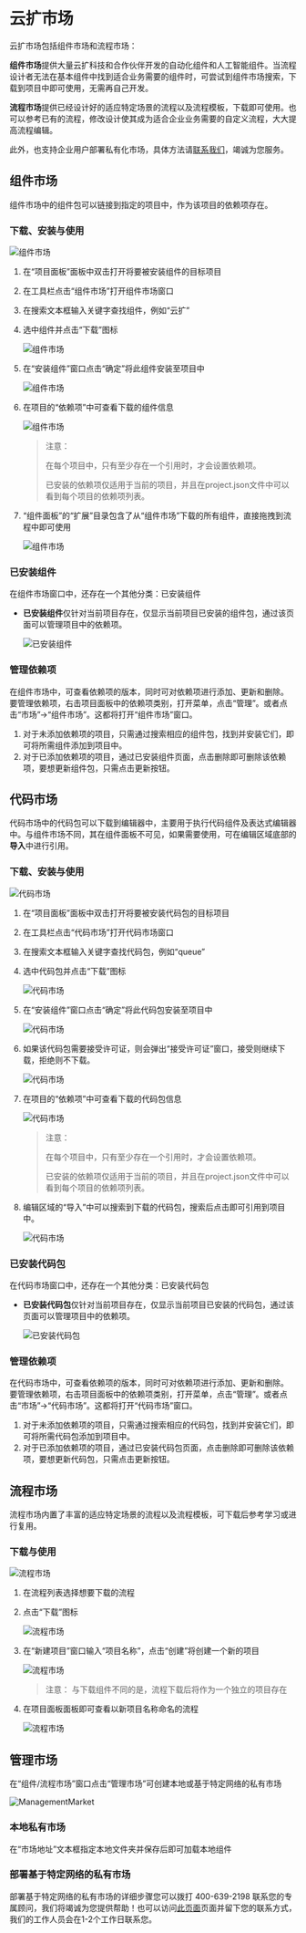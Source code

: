 # 云扩市场
云扩市场包括组件市场和流程市场：

**组件市场**提供大量云扩科技和合作伙伴开发的自动化组件和人工智能组件。当流程设计者无法在基本组件中找到适合业务需要的组件时，可尝试到组件市场搜索，下载到项目中即可使用，无需再自己开发。

**流程市场**提供已经设计好的适应特定场景的流程以及流程模板，下载即可使用。也可以参考已有的流程，修改设计使其成为适合企业业务需要的自定义流程，大大提高流程编辑。

此外，也支持企业用户部署私有化市场，具体方法请[联系我们](https://www.encoo.com/apply)，竭诚为您服务。

## 组件市场 
组件市场中的组件包可以链接到指定的项目中，作为该项目的依赖项存在。

### 下载、安装与使用

![组件市场](https://docimages.blob.core.chinacloudapi.cn/images/Studio/Market/M-0.png)

1. 在“项目面板”面板中双击打开将要被安装组件的目标项目
2. 在工具栏点击“组件市场”打开组件市场窗口
3. 在搜索文本框输入关键字查找组件，例如“云扩”
4. 选中组件并点击“下载”图标

    ![组件市场](https://docimages.blob.core.chinacloudapi.cn/images/Studio/Market/M-1.png)

5. 在“安装组件”窗口点击“确定”将此组件安装至项目中

    ![组件市场](https://docimages.blob.core.chinacloudapi.cn/images/Studio/Market/M-2-0.png)

6. 在项目的“依赖项”中可查看下载的组件信息

    ![组件市场](https://docimages.blob.core.chinacloudapi.cn/images/Studio/Market/M-2.png)

    >注意：
    >
    >在每个项目中，只有至少存在一个引用时，才会设置依赖项。
    >
    >已安装的依赖项仅适用于当前的项目，并且在project.json文件中可以看到每个项目的依赖项列表。

7. “组件面板”的“扩展”目录包含了从“组件市场”下载的所有组件，直接拖拽到流程中即可使用

    ![组件市场](https://docimages.blob.core.chinacloudapi.cn/images/Studio/Market/M-3.png)


### 已安装组件

在组件市场窗口中，还存在一个其他分类：已安装组件

* **已安装组件**仅针对当前项目存在，仅显示当前项目已安装的组件包，通过该页面可以管理项目中的依赖项。

    ![已安装组件](https://docimages.blob.core.chinacloudapi.cn/images/Studio/Market/installedActivities.PNG)
<!-- 
* **本地组件**最为重要的是，当你处于无网络或其他无法连接到组件市场的情况时，你依然可以使用曾经下载过的组件包，将他们应用于你的自动化项目中。

    ![本地组件](https://docimages.blob.core.chinacloudapi.cn/images/Studio/Market/localActivities.PNG) -->

### 管理依赖项

在组件市场中，可查看依赖项的版本，同时可对依赖项进行添加、更新和删除。
要管理依赖项，右击项目面板中的依赖项类别，打开菜单，点击“管理”。或者点击“市场”->“组件市场”。这都将打开“组件市场”窗口。

1. 对于未添加依赖项的项目，只需通过搜索相应的组件包，找到并安装它们，即可将所需组件添加到项目中。 
2. 对于已添加依赖项的项目，通过已安装组件页面，点击删除即可删除该依赖项，要想更新组件包，只需点击更新按钮。

## 代码市场 
代码市场中的代码包可以下载到编辑器中，主要用于执行代码组件及表达式编辑器中。与组件市场不同，其在组件面板不可见，如果需要使用，可在编辑区域底部的**导入**中进行引用。

### 下载、安装与使用

![代码市场](https://docimages.blob.core.chinacloudapi.cn/images/Studio/Market/CM-0.png)

1. 在“项目面板”面板中双击打开将要被安装代码包的目标项目
2. 在工具栏点击“代码市场”打开代码市场窗口
3. 在搜索文本框输入关键字查找代码包，例如“queue”
4. 选中代码包并点击“下载”图标

    ![代码市场](https://docimages.blob.core.chinacloudapi.cn/images/Studio/Market/CM-1.png)

5. 在“安装组件”窗口点击“确定”将此代码包安装至项目中

    ![代码市场](https://docimages.blob.core.chinacloudapi.cn/images/Studio/Market/CM-2.png)

6. 如果该代码包需要接受许可证，则会弹出“接受许可证”窗口，接受则继续下载，拒绝则不下载。

    ![代码市场](https://docimages.blob.core.chinacloudapi.cn/images/Studio/Market/CM-3.png)

7. 在项目的“依赖项”中可查看下载的代码包信息

    ![代码市场](https://docimages.blob.core.chinacloudapi.cn/images/Studio/Market/CM-4.PNG)

    >注意：
    >
    >在每个项目中，只有至少存在一个引用时，才会设置依赖项。
    >
    >已安装的依赖项仅适用于当前的项目，并且在project.json文件中可以看到每个项目的依赖项列表。

8. 编辑区域的“导入”中可以搜索到下载的代码包，搜索后点击即可引用到项目中。

    ![代码市场](https://docimages.blob.core.chinacloudapi.cn/images/Studio/Market/CM-5.PNG)


### 已安装代码包

在代码市场窗口中，还存在一个其他分类：已安装代码包

* **已安装代码包**仅针对当前项目存在，仅显示当前项目已安装的代码包，通过该页面可以管理项目中的依赖项。

    ![已安装代码包](https://docimages.blob.core.chinacloudapi.cn/images/Studio/Market/CM-6.PNG)

### 管理依赖项

在代码市场中，可查看依赖项的版本，同时可对依赖项进行添加、更新和删除。
要管理依赖项，右击项目面板中的依赖项类别，打开菜单，点击“管理”。或者点击“市场”->“代码市场”。这都将打开“代码市场”窗口。

1. 对于未添加依赖项的项目，只需通过搜索相应的代码包，找到并安装它们，即可将所需代码包添加到项目中。 
2. 对于已添加依赖项的项目，通过已安装代码包页面，点击删除即可删除该依赖项，要想更新代码包，只需点击更新按钮。

## 流程市场

流程市场内置了丰富的适应特定场景的流程以及流程模板，可下载后参考学习或进行复用。

### 下载与使用 

![流程市场](https://docimages.blob.core.chinacloudapi.cn/images/Studio/Market/FM-0.png)

1. 在流程列表选择想要下载的流程
2. 点击“下载”图标

    ![流程市场](https://docimages.blob.core.chinacloudapi.cn/images/Studio/Market/FM-1.png)

3. 在“新建项目”窗口输入“项目名称”，点击“创建”将创建一个新的项目

    ![流程市场](https://docimages.blob.core.chinacloudapi.cn/images/Studio/Market/FM-2.png)

    >注意：
    >与下载组件不同的是，流程下载后将作为一个独立的项目存在

4. 在项目面板面板即可查看以新项目名称命名的流程

    ![流程市场](https://docimages.blob.core.chinacloudapi.cn/images/Studio/Market/FM-3.png)

## 管理市场

在“组件/流程市场”窗口点击“管理市场”可创建本地或基于特定网络的私有市场

![ManagementMarket](https://docimages.blob.core.chinacloudapi.cn/images/Studio/Market/MarketManagement.png)

### 本地私有市场

在“市场地址”文本框指定本地文件夹并保存后即可加载本地组件

### 部署基于特定网络的私有市场

部署基于特定网络的私有市场的详细步骤您可以拨打 400-639-2198 联系您的专属顾问，我们将竭诚为您提供帮助！也可以访问[此页面](https://www.encoo.com/apply)页面并留下您的联系方式，我们的工作人员会在1-2个工作日联系您。

